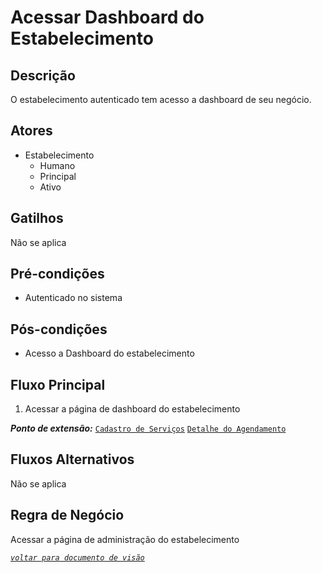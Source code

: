 # Acessar Dashboard do Estabelecimento
## Descrição
O estabelecimento autenticado tem acesso a dashboard de seu negócio.

## Atores
- Estabelecimento
  - Humano
  - Principal
  - Ativo

## Gatilhos
Não se aplica

## Pré-condições
- Autenticado no sistema

## Pós-condições
- Acesso a Dashboard do estabelecimento

## Fluxo Principal
1. Acessar a página de dashboard do estabelecimento

_**Ponto de extensão:**_
[`Cadastro de Serviços`](./cadastrarServico.md)
[`Detalhe do Agendamento`](./detalheAgendamento.md)

## Fluxos Alternativos
Não se aplica

## Regra de Negócio
Acessar a página de administração do estabelecimento 

_[`voltar para documento de visão`](../README.md)_
